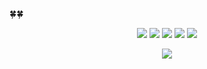 
🍀🍀
<!-- https://shields.io/ -->
<!-- <img src="https://img.shields.io/badge/쓰고자하는_텍스트-컬러코드?style=flat-square&logo=simpleicons에서_아이콘이름&logoColor=white"/></a> -->

<p align="center">
    <img src="https://img.shields.io/badge/Swift-F05138?style=flat-square&logo=Swift&logoColor=white"/>
    <img src="https://img.shields.io/badge/Java-F09820?style=flat-square&logo=coffeescript&logoColor=white"/>
    <img src="https://img.shields.io/badge/JavaScript-F7DF1E?style=flat-square&logo=javascript&logoColor=black"/>
    <img src="https://img.shields.io/badge/C-00599C?style=flat-square&logo=c&logoColor=white"/></a>
    <img src="https://img.shields.io/badge/-Python-3776AB?style=flat&logo=Python&logoColor=white"/>



</p>
<p align="center">
</p>
<p align="center">
    <img src="https://img.shields.io/badge/MySQL-4479A1?style=flat-square&logo=mysql&logoColor=white"/></a>
</p>

<!--


<img src="https://img.shields.io/badge/Spring-6DB33F?style=flat-square&logo=Spring&logoColor=white"/>
<img src="https://img.shields.io/badge/SpringBoot-6DB33F?style=flat-square&logo=SpringBoot&logoColor=white"/>


<div align="center">

<img src="https://github-readme-stats.vercel.app/api/top-langs/?username=danajlim&layout=compact&theme=graywhite&cache_seconds=1800">
<img src="https://github-readme-stats.vercel.app/api?username=danajlim&theme=graywhite&show_icons=true&cache_seconds=1800">

</div>


<br><br>
<img src="https://github-readme-stats.vercel.app/api?username=danajlim&theme=graywhite&show_icons=true&cache_seconds=1800">



**danajlim/danajlim** is a ✨ _special_ ✨ repository because its `README.md` (this file) appears on your GitHub profile.

Here are some ideas to get you started:

- 🔭 I’m currently working on ...
- 🌱 I’m currently learning ...
- 👯 I’m looking to collaborate on ...
- 🤔 I’m looking for help with ...
- 💬 Ask me about ...
- 📫 How to reach me: ...
- 😄 Pronouns: ...
- ⚡ Fun fact: ...
-->
